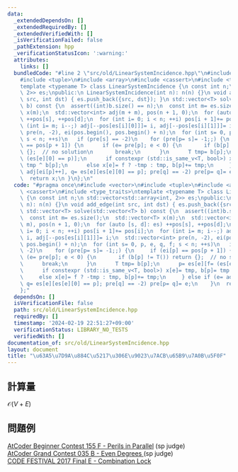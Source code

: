 ```yaml
---
data:
  _extendedDependsOn: []
  _extendedRequiredBy: []
  _extendedVerifiedWith: []
  _isVerificationFailed: false
  _pathExtension: hpp
  _verificationStatusIcon: ':warning:'
  attributes:
    links: []
  bundledCode: "#line 2 \"src/old/LinearSystemIncidence.hpp\"\n#include <vector>\n\
    #include <tuple>\n#include <array>\n#include <cassert>\n#include <type_traits>\n\
    template <typename T> class LinearSystemIncidence {\n const int n;\n std::vector<std::array<int,\
    \ 2>> es;\npublic:\n LinearSystemIncidence(int n): n(n) {}\n void add_edge(int\
    \ src, int dst) { es.push_back({src, dst}); }\n std::vector<T> solve(std::vector<T>\
    \ b) const {\n  assert((int)b.size() == n);\n  const int m= es.size();\n  std::vector<T>\
    \ x(m);\n  std::vector<int> adj(m + m), pos(n + 1, 0);\n  for (auto [s, d]: es)\
    \ ++pos[s], ++pos[d];\n  for (int i= 0; i < n; ++i) pos[i + 1]+= pos[i];\n  for\
    \ (int i= m; i--;) adj[--pos[es[i][0]]]= i, adj[--pos[es[i][1]]]= i;\n  std::vector<int>\
    \ pre(n, -2), ei(pos.begin(), pos.begin() + n);\n  for (int s= 0, p, e, q, f;\
    \ s < n; ++s)\n   if (pre[s] == -2)\n    for (pre[p= s]= -1;;) {\n     if (ei[p]\
    \ == pos[p + 1]) {\n      if (e= pre[p]; e < 0) {\n       if (b[p] != T()) return\
    \ {};  // no solution\n       break;\n      }\n      T tmp= b[p];\n      p= es[e][f=\
    \ (es[e][0] == p)];\n      if constexpr (std::is_same_v<T, bool>) x[e]= tmp, b[p]=\
    \ tmp ^ b[p];\n      else x[e]= f ? -tmp : tmp, b[p]+= tmp;\n     } else if (e=\
    \ adj[ei[p]++], q= es[e][es[e][0] == p]; pre[q] == -2) pre[p= q]= e;\n    }\n\
    \  return x;\n }\n};\n"
  code: "#pragma once\n#include <vector>\n#include <tuple>\n#include <array>\n#include\
    \ <cassert>\n#include <type_traits>\ntemplate <typename T> class LinearSystemIncidence\
    \ {\n const int n;\n std::vector<std::array<int, 2>> es;\npublic:\n LinearSystemIncidence(int\
    \ n): n(n) {}\n void add_edge(int src, int dst) { es.push_back({src, dst}); }\n\
    \ std::vector<T> solve(std::vector<T> b) const {\n  assert((int)b.size() == n);\n\
    \  const int m= es.size();\n  std::vector<T> x(m);\n  std::vector<int> adj(m +\
    \ m), pos(n + 1, 0);\n  for (auto [s, d]: es) ++pos[s], ++pos[d];\n  for (int\
    \ i= 0; i < n; ++i) pos[i + 1]+= pos[i];\n  for (int i= m; i--;) adj[--pos[es[i][0]]]=\
    \ i, adj[--pos[es[i][1]]]= i;\n  std::vector<int> pre(n, -2), ei(pos.begin(),\
    \ pos.begin() + n);\n  for (int s= 0, p, e, q, f; s < n; ++s)\n   if (pre[s] ==\
    \ -2)\n    for (pre[p= s]= -1;;) {\n     if (ei[p] == pos[p + 1]) {\n      if\
    \ (e= pre[p]; e < 0) {\n       if (b[p] != T()) return {};  // no solution\n \
    \      break;\n      }\n      T tmp= b[p];\n      p= es[e][f= (es[e][0] == p)];\n\
    \      if constexpr (std::is_same_v<T, bool>) x[e]= tmp, b[p]= tmp ^ b[p];\n \
    \     else x[e]= f ? -tmp : tmp, b[p]+= tmp;\n     } else if (e= adj[ei[p]++],\
    \ q= es[e][es[e][0] == p]; pre[q] == -2) pre[p= q]= e;\n    }\n  return x;\n }\n\
    };"
  dependsOn: []
  isVerificationFile: false
  path: src/old/LinearSystemIncidence.hpp
  requiredBy: []
  timestamp: '2024-02-19 22:51:27+09:00'
  verificationStatus: LIBRARY_NO_TESTS
  verifiedWith: []
documentation_of: src/old/LinearSystemIncidence.hpp
layout: document
title: "\u63A5\u7D9A\u884C\u5217\u306E\u9023\u7ACB\u65B9\u7A0B\u5F0F"
---
```

## 計算量
$\mathcal{O}(V+E)$
## 問題例
[AtCoder Beginner Contest 155 F - Perils in Parallel](https://atcoder.jp/contests/abc155/tasks/abc155_f) (sp judge)\
[AtCoder Grand Contest 035 B - Even Degrees ](https://atcoder.jp/contests/agc035/tasks/agc035_b) (sp judge)\
[CODE FESTIVAL 2017 Final E - Combination Lock](https://atcoder.jp/contests/cf17-final/tasks/cf17_final_e)